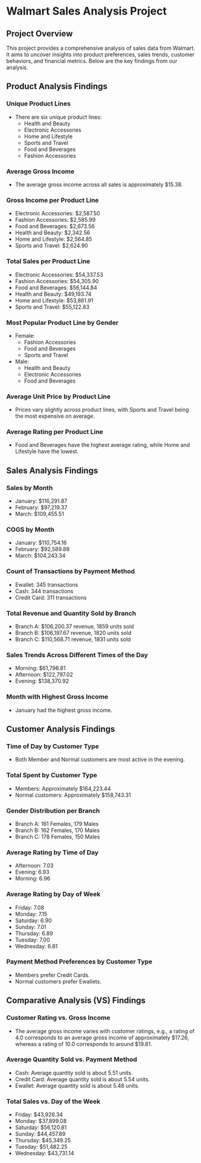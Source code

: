 # Walmart Sales Analysis Project

## Project Overview
This project provides a comprehensive analysis of sales data from Walmart. It aims to uncover insights into product preferences, sales trends, customer behaviors, and financial metrics. Below are the key findings from our analysis.

## Product Analysis Findings

### Unique Product Lines
- There are six unique product lines:
  - Health and Beauty
  - Electronic Accessories
  - Home and Lifestyle
  - Sports and Travel
  - Food and Beverages
  - Fashion Accessories

### Average Gross Income
- The average gross income across all sales is approximately $15.38.

### Gross Income per Product Line
- Electronic Accessories: $2,587.50
- Fashion Accessories: $2,585.99
- Food and Beverages: $2,673.56
- Health and Beauty: $2,342.56
- Home and Lifestyle: $2,564.85
- Sports and Travel: $2,624.90

### Total Sales per Product Line
- Electronic Accessories: $54,337.53
- Fashion Accessories: $54,305.90
- Food and Beverages: $56,144.84
- Health and Beauty: $49,193.74
- Home and Lifestyle: $53,861.91
- Sports and Travel: $55,122.83

### Most Popular Product Line by Gender
- Female: 
  - Fashion Accessories
  - Food and Beverages
  - Sports and Travel
- Male: 
  - Health and Beauty
  - Electronic Accessories
  - Food and Beverages

### Average Unit Price by Product Line
- Prices vary slightly across product lines, with Sports and Travel being the most expensive on average.

### Average Rating per Product Line
- Food and Beverages have the highest average rating, while Home and Lifestyle have the lowest.

## Sales Analysis Findings

### Sales by Month
- January: $116,291.87
- February: $97,219.37
- March: $109,455.51

### COGS by Month
- January: $110,754.16
- February: $92,589.88
- March: $104,243.34

### Count of Transactions by Payment Method
- Ewallet: 345 transactions
- Cash: 344 transactions
- Credit Card: 311 transactions

### Total Revenue and Quantity Sold by Branch
- Branch A: $106,200.37 revenue, 1859 units sold
- Branch B: $106,197.67 revenue, 1820 units sold
- Branch C: $110,568.71 revenue, 1831 units sold

### Sales Trends Across Different Times of the Day
- Morning: $61,798.81
- Afternoon: $122,797.02
- Evening: $138,370.92

### Month with Highest Gross Income
- January had the highest gross income.

## Customer Analysis Findings

### Time of Day by Customer Type
- Both Member and Normal customers are most active in the evening.

### Total Spent by Customer Type
- Members: Approximately $164,223.44
- Normal customers: Approximately $158,743.31

### Gender Distribution per Branch
- Branch A: 161 Females, 179 Males
- Branch B: 162 Females, 170 Males
- Branch C: 178 Females, 150 Males

### Average Rating by Time of Day
- Afternoon: 7.03
- Evening: 6.93
- Morning: 6.96

### Average Rating by Day of Week
- Friday: 7.08
- Monday: 7.15
- Saturday: 6.90
- Sunday: 7.01
- Thursday: 6.89
- Tuesday: 7.00
- Wednesday: 6.81

### Payment Method Preferences by Customer Type
- Members prefer Credit Cards.
- Normal customers prefer Ewallets.

## Comparative Analysis (VS) Findings

### Customer Rating vs. Gross Income
- The average gross income varies with customer ratings, e.g., a rating of 4.0 corresponds to an average gross income of approximately $17.26, whereas a rating of 10.0 corresponds to around $19.81.

### Average Quantity Sold vs. Payment Method
- Cash: Average quantity sold is about 5.51 units.
- Credit Card: Average quantity sold is about 5.54 units.
- Ewallet: Average quantity sold is about 5.48 units.

### Total Sales vs. Day of the Week
- Friday: $43,926.34
- Monday: $37,899.08
- Saturday: $56,120.81
- Sunday: $44,457.89
- Thursday: $45,349.25
- Tuesday: $51,482.25
- Wednesday: $43,731.14
